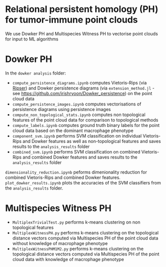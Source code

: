 # Relational persistent homology (PH) for tumor-immune point clouds

We use Dowker PH and Multispecies Witness PH to vectorise point clouds for input to ML algorithms
# Dowker PH
In the `dowker analysis` folder:
- `compute_persistence_diagrams.ipynb` computes Vietoris-Rips (via [Ripser](https://mtsch.github.io/Ripserer.jl/dev/)) and Dowker persistence diagrams (via `extension_method.jl`  - see https://github.com/irishryoon/Dowker_persistence) on the point cloud data 
- `compute_persistence_images.ipynb` computes vectorisations of persistence diagrams using persistence images
- `compute_non_topological_stats.ipynb` computes non topological features of the point cloud data for comparison to topological methods
- `compute_labels.ipynb` computes ground truth binary labels for the point cloud data based on the dominant macrophage phenotype
- `component_svm.ipynb` performs SVM classification on individual Vietoris-Rips and Dowker features as well as non-topological features and saves results to the  `analysis_results` folder
- `combined_svm.ipynb` performs SVM classification on combined Vietoris-Rips and combined Dowker features and saves results to the  `analysis_results` folder

`dimensionality_reduction.ipynb` peforms dimenionality reduction for combined Vietoris-Rips and combined Dowker features.
`plot_dowker_results.ipynb` plots the accuracies of the SVM classifiers from the `analysis_results` folder.

# Multispecies Witness PH
- `MultiplexTrivialTest.py` performs k-means clustering on non topological features
- `MultiplexWitnessPH.py` performs k-means clustering on the topological distance vectors computed via Multispecies PH of the point cloud data without knowledge of macrophage phenotype
- `MultiplexWitnessPHM1M2.py` performs k-means clustering on the topological distance vectors computed via Multispecies PH of the point cloud data with knowledge of macrophage phenotype
